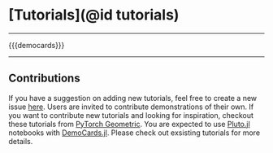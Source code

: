 # [Tutorials](@id tutorials)

---

{{{democards}}}

---

## Contributions

If you have a suggestion on adding new tutorials, feel free to create a new issue
[here](https://github.com/CarloLucibello/GraphNeuralNetworks.jl/issues/new).
Users are invited to contribute demonstrations of their own.
If you want to contribute new tutorials and looking for inspiration,
checkout these tutorials from
[PyTorch Geometric](https://pytorch-geometric.readthedocs.io/en/latest/notes/colabs.html).
You are expected to use [Pluto.jl](https://github.com/fonsp/Pluto.jl) notebooks
with [DemoCards.jl](https://github.com/JuliaDocs/DemoCards.jl).
Please check out exsisting tutorials for more details.
